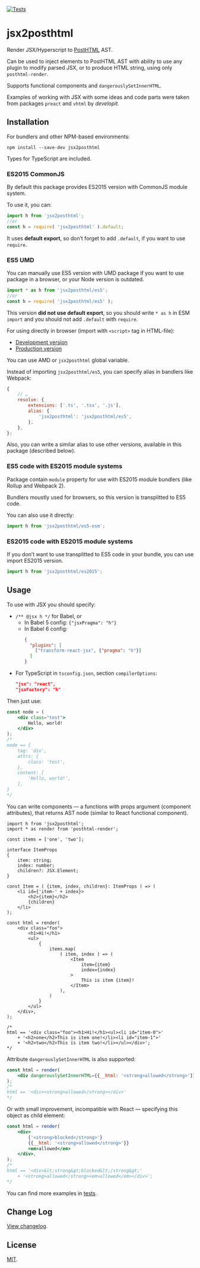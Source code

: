 [![Tests][build]][build-url]

# jsx2posthtml

Render JSX/Hyperscript to [PostHTML](https://github.com/posthtml/posthtml/) AST.

Can be used to inject elements to PostHTML AST with ability to use any plugin
to modify parsed JSX, or to produce HTML string, using only `posthtml-render`.

Supports functional components and `dangerouslySetInnerHTML`.

Examples of working with JSX with some ideas and code parts were taken from
packages `preact` and `vhtml` by *developit*.

## Installation

For bundlers and other NPM-based environments:

```
npm install --save-dev jsx2posthtml
```

Types for TypeScript are included.

### ES2015 CommonJS

By default this package provides ES2015 version with CommonJS module system.

To use it, you can:

```js
import h from 'jsx2posthtml';
//or
const h = require( 'jsx2posthtml' ).default;
```

It uses **default export**, so don’t forget to add `.default`, if you want to
use `require`.

### ES5 UMD

You can manually use ES5 version with UMD package if you want to use package in
a browser, or your Node version is outdated.

```js
import * as h from 'jsx2posthtml/es5';
//or
const h = require( 'jsx2posthtml/es5' );
```

This version **did not use default export**, so you should write `* as h` in
ESM `import` and you should not add `.default` with `require`.

For using directly in browser (import with `<script>` tag in HTML-file):

* [Development version](https://unpkg.com/jsx2posthtml/es5/index.js)
* [Production version](https://unpkg.com/jsx2posthtml/es5/jsx2posthtml.min.js)

You can use AMD or `jsx2posthtml` global variable.

Instead of importing `jsx2posthtml/es5`, you can specify alias in bandlers like
Webpack:

```js
{
	// …
	resolve: {
		extensions: ['.ts', '.tsx', '.js'],
		alias: {
			'jsx2posthtml': 'jsx2posthtml/es5',
		},
	},
};
```

Also, you can write a similar alias to use other versions, available in this
package (described below).

### ES5 code with ES2015 module systems

Package contain `module` property for use with ES2015 module bundlers
(like Rollup and Webpack 2).

Bundlers moustly used for browsers, so this version is transplitted to ES5 code.

You can also use it directly:

```js
import h from 'jsx2posthtml/es5-esm';
```

### ES2015 code with ES2015 module systems

If you don’t want to use transplitted to ES5 code in your bundle, you can use
import ES2015 version.

```js
import h from 'jsx2posthtml/es2015';
```

## Usage

To use with JSX you should specify:

* `/** @jsx h */` for Babel, or
  * In Babel 5 config: `{"jsxPragma": "h"}`
  * In Babel 6 config:
    ```json
    {
      "plugins": [
        ["transform-react-jsx", {"pragma": "h"}]
      ]
    }
    ```
* For TypeScript in `tsconfig.json`, section `compilerOptions`:
  ```json
  "jsx": "react",
  "jsxFactory": "h"
  ```

Then just use:

```jsx
const node = (
	<div class="test">
		Hello, world!
	</div>
);
/*
node == {
	tag: 'div',
	attrs: {
		class: 'test',
	},
	content: [
		'Hello, world!',
	],
}
*/
```

You can write components — a functions with props argument (component
attributes), that returns AST node (similar to React functional component).

```tsx
import h from 'jsx2posthtml';
import * as render from 'posthtml-render';

const items = ['one', 'two'];

interface ItemProps
{
	item: string;
	index: number;
	children?: JSX.Element;
}

const Item = ( {item, index, children}: ItemProps ) => (
	<li id={'item-' + index}>
		<h2>{item}</h2>
		{children}
	</li>
);

const html = render(
	<div class="foo">
		<h1>Hi!</h1>
		<ul>
			{
				items.map(
					( item, index ) => (
						<Item
							item={item}
							index={index}
						>
							This is item {item}!
						</Item>
					),
				)
			}
		</ul>
	</div>,
);

/*
html == '<div class="foo"><h1>Hi!</h1><ul><li id="item-0">'
	+ '<h2>one</h2>This is item one!</li><li id="item-1">'
	+ '<h2>two</h2>This is item two!</li></ul></div>';
*/
```

Attribute `dangerouslySetInnerHTML` is also supported:

```jsx
const html = render(
	<div dangerouslySetInnerHTML={{__html: '<strong>allowed</strong>'}} />,
);
/*
html == '<div><strong>allowed</strong></div>'
*/
```

Or with small improvement, incompatible with React — specifying this object as
child element:

```jsx
const html = render(
	<div>
		{'<strong>blocked</strong>'}
		{{__html: '<strong>allowed</strong>'}}
		<em>allowed</em>
	</div>,
);
/*
html == '<div>&lt;strong&gt;blocked&lt;/strong&gt;'
	+ '<strong>allowed</strong><em>allowed</em></div>';
*/
```

You can find more examples in [tests](test/index.tsx).

## Change Log

[View changelog](CHANGELOG.md).

## License

[MIT](LICENSE).

[build]: https://travis-ci.org/m18ru/jsx2posthtml.svg?branch=master
[build-url]: https://travis-ci.org/m18ru/jsx2posthtml
